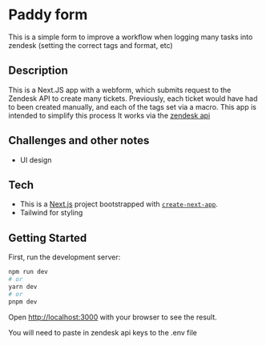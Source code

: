 # Paddy form
This is a simple form to improve a workflow when logging many tasks into zendesk (setting the correct tags and format, etc)

## Description
This is a Next.JS app with a webform, which submits request to the Zendesk API to create many tickets. Previously, each ticket would have had to been created manually, and each of the tags set via a macro. This app is intended to simplify this process
It works via the [zendesk api](https://developer.zendesk.com/api-reference/ticketing/tickets/tickets/#create-many-tickets) 


## Challenges and other notes
- UI design

## Tech
- This is a [Next.js](https://nextjs.org/) project bootstrapped with [`create-next-app`](https://github.com/vercel/next.js/tree/canary/packages/create-next-app).
- Tailwind for styling

## Getting Started

First, run the development server:

```bash
npm run dev
# or
yarn dev
# or
pnpm dev
```

Open [http://localhost:3000](http://localhost:3000) with your browser to see the result.

You will need to paste in zendesk api keys to the .env file  

